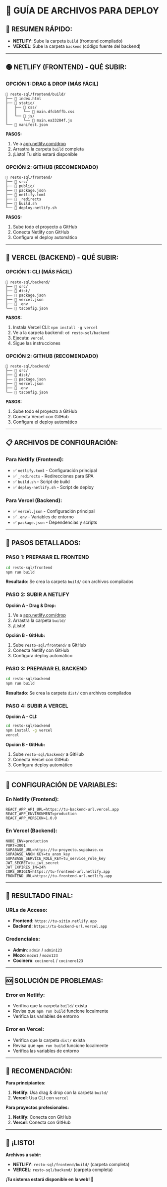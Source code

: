 # 📁 GUÍA DE ARCHIVOS PARA DEPLOY

## 🎯 **RESUMEN RÁPIDO:**

- **NETLIFY**: Sube la carpeta `build` (frontend compilado)
- **VERCEL**: Sube la carpeta `backend` (código fuente del backend)

---

## 🟢 **NETLIFY (FRONTEND) - QUÉ SUBIR:**

### **OPCIÓN 1: DRAG & DROP (MÁS FÁCIL)**
```
📁 resto-sql/frontend/build/
├── 📄 index.html
├── 📁 static/
│   ├── 📁 css/
│   │   └── 📄 main.dfcb5ffb.css
│   └── 📁 js/
│       └── 📄 main.ea33284f.js
└── 📄 manifest.json
```

**PASOS:**
1. Ve a [app.netlify.com/drop](https://app.netlify.com/drop)
2. Arrastra la carpeta `build` completa
3. ¡Listo! Tu sitio estará disponible

### **OPCIÓN 2: GITHUB (RECOMENDADO)**
```
📁 resto-sql/frontend/
├── 📁 src/
├── 📁 public/
├── 📄 package.json
├── 📄 netlify.toml
├── 📄 _redirects
├── 📄 build.sh
└── 📄 deploy-netlify.sh
```

**PASOS:**
1. Sube todo el proyecto a GitHub
2. Conecta Netlify con GitHub
3. Configura el deploy automático

---

## 🔵 **VERCEL (BACKEND) - QUÉ SUBIR:**

### **OPCIÓN 1: CLI (MÁS FÁCIL)**
```
📁 resto-sql/backend/
├── 📁 src/
├── 📁 dist/
├── 📄 package.json
├── 📄 vercel.json
├── 📄 .env
└── 📄 tsconfig.json
```

**PASOS:**
1. Instala Vercel CLI: `npm install -g vercel`
2. Ve a la carpeta backend: `cd resto-sql/backend`
3. Ejecuta: `vercel`
4. Sigue las instrucciones

### **OPCIÓN 2: GITHUB (RECOMENDADO)**
```
📁 resto-sql/backend/
├── 📁 src/
├── 📁 dist/
├── 📄 package.json
├── 📄 vercel.json
├── 📄 .env
└── 📄 tsconfig.json
```

**PASOS:**
1. Sube todo el proyecto a GitHub
2. Conecta Vercel con GitHub
3. Configura el deploy automático

---

## 📋 **ARCHIVOS DE CONFIGURACIÓN:**

### **Para Netlify (Frontend):**
- ✅ `netlify.toml` - Configuración principal
- ✅ `_redirects` - Redirecciones para SPA
- ✅ `build.sh` - Script de build
- ✅ `deploy-netlify.sh` - Script de deploy

### **Para Vercel (Backend):**
- ✅ `vercel.json` - Configuración principal
- ✅ `.env` - Variables de entorno
- ✅ `package.json` - Dependencias y scripts

---

## 🚀 **PASOS DETALLADOS:**

### **PASO 1: PREPARAR EL FRONTEND**
```bash
cd resto-sql/frontend
npm run build
```
**Resultado**: Se crea la carpeta `build/` con archivos compilados

### **PASO 2: SUBIR A NETLIFY**
**Opción A - Drag & Drop:**
1. Ve a [app.netlify.com/drop](https://app.netlify.com/drop)
2. Arrastra la carpeta `build/`
3. ¡Listo!

**Opción B - GitHub:**
1. Sube `resto-sql/frontend/` a GitHub
2. Conecta Netlify con GitHub
3. Configura deploy automático

### **PASO 3: PREPARAR EL BACKEND**
```bash
cd resto-sql/backend
npm run build
```
**Resultado**: Se crea la carpeta `dist/` con archivos compilados

### **PASO 4: SUBIR A VERCEL**
**Opción A - CLI:**
```bash
cd resto-sql/backend
npm install -g vercel
vercel
```

**Opción B - GitHub:**
1. Sube `resto-sql/backend/` a GitHub
2. Conecta Vercel con GitHub
3. Configura deploy automático

---

## 🔧 **CONFIGURACIÓN DE VARIABLES:**

### **En Netlify (Frontend):**
```
REACT_APP_API_URL=https://tu-backend-url.vercel.app
REACT_APP_ENVIRONMENT=production
REACT_APP_VERSION=1.0.0
```

### **En Vercel (Backend):**
```
NODE_ENV=production
PORT=3001
SUPABASE_URL=https://tu-proyecto.supabase.co
SUPABASE_ANON_KEY=tu_anon_key
SUPABASE_SERVICE_ROLE_KEY=tu_service_role_key
JWT_SECRET=tu_jwt_secret
JWT_EXPIRES_IN=24h
CORS_ORIGIN=https://tu-frontend-url.netlify.app
FRONTEND_URL=https://tu-frontend-url.netlify.app
```

---

## 📱 **RESULTADO FINAL:**

### **URLs de Acceso:**
- **Frontend**: `https://tu-sitio.netlify.app`
- **Backend**: `https://tu-backend-url.vercel.app`

### **Credenciales:**
- **Admin**: `admin` / `admin123`
- **Mozo**: `mozo1` / `mozo123`
- **Cocinero**: `cocinero1` / `cocinero123`

---

## 🆘 **SOLUCIÓN DE PROBLEMAS:**

### **Error en Netlify:**
- Verifica que la carpeta `build/` exista
- Revisa que `npm run build` funcione localmente
- Verifica las variables de entorno

### **Error en Vercel:**
- Verifica que la carpeta `dist/` exista
- Revisa que `npm run build` funcione localmente
- Verifica las variables de entorno

---

## 🎯 **RECOMENDACIÓN:**

**Para principiantes:**
1. **Netlify**: Usa drag & drop con la carpeta `build/`
2. **Vercel**: Usa CLI con `vercel`

**Para proyectos profesionales:**
1. **Netlify**: Conecta con GitHub
2. **Vercel**: Conecta con GitHub

---

## 🎉 **¡LISTO!**

**Archivos a subir:**
- **NETLIFY**: `resto-sql/frontend/build/` (carpeta completa)
- **VERCEL**: `resto-sql/backend/` (carpeta completa)

**¡Tu sistema estará disponible en la web! 🚀**




